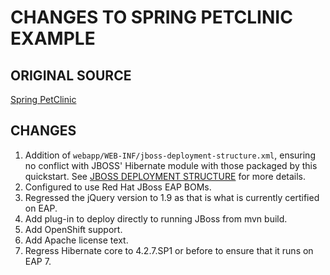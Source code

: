 CHANGES TO SPRING PETCLINIC EXAMPLE
===================================

ORIGINAL SOURCE
---------------
[Spring PetClinic](<https://github.com/spring-projects/spring-petclinic>)

CHANGES
-------

1. Addition of `webapp/WEB-INF/jboss-deployment-structure.xml`, ensuring no conflict with JBOSS' Hibernate module with 
those packaged by this quickstart. See [JBOSS DEPLOYMENT STRUCTURE](<https://docs.jboss.org/author/display/AS7/Class+Loading+in+AS7#ClassLoadinginAS7-JBossDeploymentStructureFile>) for more details.
2. Configured to use Red Hat JBoss EAP BOMs.
3. Regressed the jQuery version to 1.9 as that is what is currently certified on EAP.
4. Add plug-in to deploy directly to running JBoss from mvn build.
6. Add OpenShift support.
7. Add Apache license text.
8. Regress Hibernate core to 4.2.7.SP1 or before to ensure that it runs on EAP 7.
